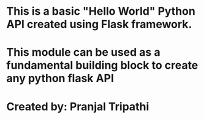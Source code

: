 # This is a basic "Hello World" Python API created using Flask framework. 
# This module can be used as a fundamental building block to create any python flask API

# Created by: Pranjal Tripathi